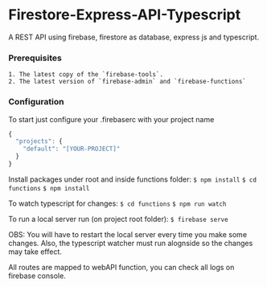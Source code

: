 # Firestore-Express-API-Typescript
A REST API using firebase, firestore as database, express js and typescript.

### Prerequisites
	1. The latest copy of the `firebase-tools`.
	2. The latest version of `firebase-admin` and `firebase-functions`

### Configuration
To start just configure your .firebaserc with your project name
```javascript
{
  "projects": {
    "default": "[YOUR-PROJECT]"
  }
}
```
Install packages under root and inside functions folder:
`$ npm install`
`$ cd functions`
`$ npm install`

To watch typescript for changes:
`$ cd functions`
`$ npm run watch`

To run a local server run (on project root folder): 
`$ firebase serve`

OBS: You will have to restart the local server every time you make some changes. Also, the typescript watcher must run alognside so the changes may take effect.

All routes are mapped to webAPI function, you can check all logs on firebase console.
